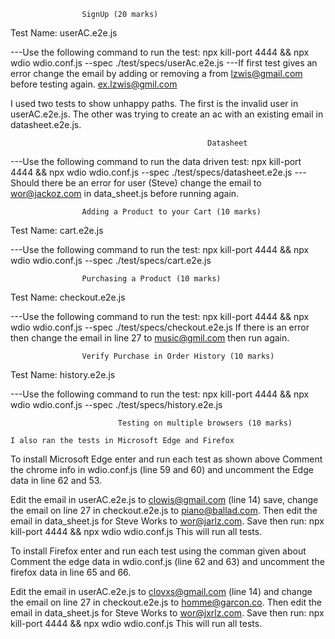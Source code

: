 
                    SignUp (20 marks)
Test Name: userAC.e2e.js 

---Use the following command to run the test: npx kill-port 4444 && npx wdio wdio.conf.js --spec ./test/specs/userAc.e2e.js
---If first test gives an error change the email by adding or removing a from lzwis@gmail.com before testing again. ex.lzwis@gmil.com

I used two tests to show unhappy paths. The first is the invalid user in userAC.e2e.js. The other was trying to create an ac with an existing email in datasheet.e2e.js. 
                                                
                                                Datasheet
---Use the following command to run the data driven test: npx kill-port 4444 && npx wdio wdio.conf.js --spec ./test/specs/datasheet.e2e.js
---Should there be an error for user (Steve) change the email to wor@jackoz.com in data_sheet.js before running again. 


                    Adding a Product to your Cart (10 marks)
Test Name: cart.e2e.js 

---Use the following command to run the test: npx kill-port 4444 && npx wdio wdio.conf.js --spec ./test/specs/cart.e2e.js


                    Purchasing a Product (10 marks)
Test Name: checkout.e2e.js 

---Use the following command to run the test: npx kill-port 4444 && npx wdio wdio.conf.js --spec ./test/specs/checkout.e2e.js
If there is an error then change the email in line 27 to music@gmil.com then run again.


                    Verify Purchase in Order History (10 marks)
Test Name: history.e2e.js 

---Use the following command to run the test: npx kill-port 4444 && npx wdio wdio.conf.js --spec ./test/specs/history.e2e.js



                            Testing on multiple browsers (10 marks)

    I also ran the tests in Microsoft Edge and Firefox

To install Microsoft Edge enter and run each test as shown above
Comment the chrome info in wdio.conf.js (line 59 and 60) and uncomment the Edge data in line 62 and 53.

Edit the email in userAC.e2e.js to clowis@gmail.com (line 14) save, change the email on line 27 in checkout.e2e.js to piano@ballad.com. Then edit the email in data_sheet.js for Steve Works to wor@jarlz.com. Save then run:   npx kill-port 4444 && npx wdio wdio.conf.js
This will run all tests.



To install Firefox enter and run each test using the comman given about 
Comment the edge data in wdio.conf.js (line 62 and 63) and uncomment the firefox data in line 65 and 66.

Edit the email in userAC.e2e.js to clovxs@gmail.com (line 14) and change the email on line 27 in checkout.e2e.js to homme@garcon.co. Then edit the email in data_sheet.js for Steve Works to wor@jxrlz.com. Save then run:   npx kill-port 4444 && npx wdio wdio.conf.js
This will run all tests.


